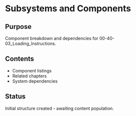 # Subsystems and Components

## Purpose
Component breakdown and dependencies for 00-40-03_Loading_Instructions.

## Contents
- Component listings
- Related chapters
- System dependencies

## Status
Initial structure created - awaiting content population.
